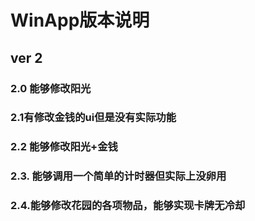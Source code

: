 # WinApp版本说明

## ver 2

### 2.0 能够修改阳光

### 2.1有修改金钱的ui但是没有实际功能

### 2.2 能够修改阳光+金钱

### 2.3. 能够调用一个简单的计时器但实际上没卵用

### 2.4.能够修改花园的各项物品，能够实现卡牌无冷却

